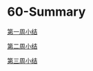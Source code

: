 # 60-Summary

[第一周小结](../Study-Memo/60-Day1.md)

[第二周小结](../Study-Memo/60-Day2.md)

[第三周小结](../Study-Memo/60-Day3.md)